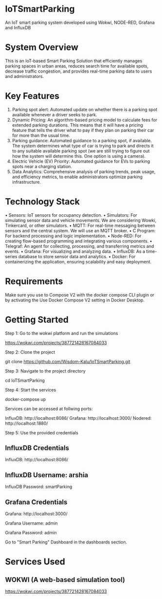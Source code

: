 # IoTSmartParking
An IoT smart parking system developed using Wokwi, NODE-RED, Grafana and InfluxDB

# System Overview
This is an IoT-based Smart Parking Solution that efficiently manages parking spaces in urban areas, reduces search time for available spots, decrease traffic congestion, and provides real-time parking data to users and administrators. 

# Key Features
1. Parking spot alert: Automated update on whether there is a parking spot available whenever a driver seeks to park.
2. Dynamic Pricing: An algorithm-based pricing model to calculate fees for extended parking durations. This means that it will have a pricing feature that tells the driver what to pay if they plan on parking their car for more than the usual time.
3. Parking guidance: Automated guidance to a parking spot, if available. The system determines what type of car is trying to park and directs it to any suitable available parking spot (we are still trying to figure out how the system will determine this. One option is using a camera).
4. Electric Vehicle (EV) Priority: Automated guidance for EVs to parking spots near a charging station.
5. Data Analytics: Comprehensive analysis of parking trends, peak usage, and efficiency metrics, to enable administrators optimize parking infrastructure.

# Technology Stack
•	Sensors: IoT sensors for occupancy detection.
•	Simulators: For simulating sensor data and vehicle movements. We are considering Wowki, Tinkercard, or other simulators.
•	MQTT: For real-time messaging between sensors and the central system. We will use an MQTT broker.
•	C Program: For backend processing and logic implementation.
•	Node-RED: For creating flow-based programming and integrating various components.
•	Telegraf: An agent for collecting, processing, and transferring metrics and events.
•	Grafana: For visualizing and analyzing data.
•	InfluxDB: As a time-series database to store sensor data and analytics.
•	Docker: For containerizing the application, ensuring scalability and easy deployment.


# Requirements

Make sure you use to Compose V2 with the docker compose CLI plugin or by activating the Use Docker Compose V2 setting in Docker Desktop.

# Getting Started

Step 1: Go to the wokwi platform and run the simulations

https://wokwi.com/projects/387721428167084033

Step 2: Clone the project

git clone https://github.com/Wisdom-Kalu/IoTSmartParking.git

Step 3: Navigate to the project directory

cd IoTSmartParking

Step 4: Start the services

docker-compose up

Services can be accessed at follwing ports:

InfluxDB: http://localhost:8086/
Grafana: http://localhost:3000/
Nodered: http://localhost:1880/

Step 5: Use the provided credentials

## InfluxDB Credentials

InfluxDB: http://localhost:8086/

## InfluxDB Username: arshia

InfluxDB Password: smartParking

## Grafana Credentials

Grafana: http://localhost:3000/

Grafana Username: admin

Grafana Password: admin

Go to "Smart Parking" Dashboard in the dashboards section.


# Services Used

## WOKWI (A web-based simulation tool)
https://wokwi.com/projects/387721428167084033


